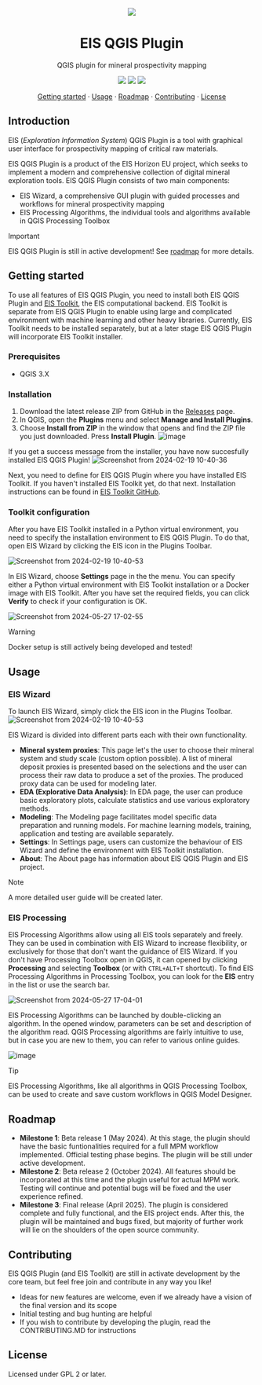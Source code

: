 <!-- logo -->
<p align="center">
  <img src="https://github.com/GispoCoding/eis_qgis_plugin/assets/113038549/6792ed06-f1f1-4a69-b9f6-1ca78eaeff4a" align="center"/>
</p>

<h1 align="center">EIS QGIS Plugin</h2>
<p align="center">QGIS plugin for mineral prospectivity mapping</p>

<!-- badges -->
<p align="center">
  <a href="https://github.com/astral-sh/ruff">
    <img src="https://img.shields.io/endpoint?url=https://raw.githubusercontent.com/astral-sh/ruff/main/assets/badge/v2.json"
  /></a>
  <a href="https://github.com/GispoCoding/eis_qgis_plugin/actions/workflows/code-style.ym">
    <img src="https://github.com/GispoCoding/eis_qgis_plugin/actions/workflows/code-style.yml/badge.svg?branch=master"
  /></a>
  <a href="https://www.gnu.org/licenses/old-licenses/gpl-2.0.en.html">
    <img src="https://img.shields.io/badge/License-GPL_v2-blue.svg"
  /></a>
</p>

<!-- links to sections / TOC -->
<p align="center">
  <a href="#getting-started">Getting started</a>
  ·
  <a href="#getting-started">Usage</a>
  ·
  <a href="#getting-started">Roadmap</a>
  ·
  <a href="#getting-started">Contributing</a>
  ·
  <a href="#getting-started">License</a>
</p>


## Introduction

EIS (_Exploration Information System_) QGIS Plugin is a tool with graphical user interface for prospectivity mapping of critical raw materials.

EIS QGIS Plugin is a product of the EIS Horizon EU project, which seeks to implement a modern and comprehensive collection of digital mineral exploration tools. EIS QGIS Plugin consists of two main components:
- EIS Wizard, a comprehensive GUI plugin with guided processes and workflows for mineral prospectivity mapping
- EIS Processing Algorithms, the individual tools and algorithms available in QGIS Processing Toolbox

> [!IMPORTANT]  
> EIS QGIS Plugin is still in active development! See [roadmap](#roadmap) for more details.


## Getting started
To use all features of EIS QGIS Plugin, you need to install both EIS QGIS Plugin and [EIS Toolkit](https://github.com/GispoCoding/eis_toolkit), the EIS computational backend. EIS Toolkit is separate from EIS QGIS Plugin to enable using large and complicated environment with machine learning and other heavy libraries. Currently, EIS Toolkit needs to be installed separately, but at a later stage EIS QGIS Plugin will incorporate EIS Toolkit installer.

### Prerequisites
- QGIS 3.X

### Installation
1. Download the latest release ZIP from GitHub in the [Releases](https://github.com/GispoCoding/eis_qgis_plugin/releases) page.
2. In QGIS, open the **Plugins** menu and select **Manage and Install Plugins**.
3. Choose **Install from ZIP** in the window that opens and find the ZIP file you just downloaded. Press **Install Plugin**.
![image](https://github.com/GispoCoding/eis_qgis_plugin/assets/113038549/cd83dfed-a0f5-4eab-b4f1-ace8d1d88713)

If you get a success message from the installer, you have now succesfully installed EIS QGIS Plugin!
![Screenshot from 2024-02-19 10-40-36](https://github.com/GispoCoding/eis_qgis_plugin/assets/113038549/42f20d3e-a8ab-48d5-a9e3-4ddb4bdb2da3)

Next, you need to define for EIS QGIS Plugin where you have installed EIS Toolkit. If you haven't installed EIS Toolkit yet, do that next. Installation instructions can be found in [EIS Toolkit GitHub](https://github.com/GispoCoding/eis_toolkit).


### Toolkit configuration
After you have EIS Toolkit installed in a Python virtual environment, you need to specify the installation environment to EIS QGIS Plugin. To do that, open EIS Wizard by clicking the EIS icon in the Plugins Toolbar.

![Screenshot from 2024-02-19 10-40-53](https://github.com/GispoCoding/eis_qgis_plugin/assets/113038549/5075a261-4e55-4b1a-88fe-5b25ab11568d)

In EIS Wizard, choose **Settings** page in the the menu. You can specify either a Python virtual environment with EIS Toolkit installation or a Docker image with EIS Toolkit. After you have set the required fields, you can click **Verify** to check if your configuration is OK.

![Screenshot from 2024-05-27 17-02-55](https://github.com/GispoCoding/eis_qgis_plugin/assets/113038549/dc02add4-5b9c-434a-881a-4ca07cb09723)

> [!WARNING]  
> Docker setup is still actively being developed and tested!


## Usage

### EIS Wizard
To launch EIS Wizard, simply click the EIS icon in the Plugins Toolbar. ![Screenshot from 2024-02-19 10-40-53](https://github.com/GispoCoding/eis_qgis_plugin/assets/113038549/5075a261-4e55-4b1a-88fe-5b25ab11568d)

EIS Wizard is divided into different parts each with their own functionality.

- **Mineral system proxies**: This page let's the user to choose their mineral system and study scale (custom option possible). A list of mineral deposit proxies is presented based on the selections and the user can process their raw data to produce a set of the proxies. The produced proxy data can be used for modeling later.
- **EDA (Explorative Data Analysis)**: In EDA page, the user can produce basic exploratory plots, calculate statistics and use various exploratory methods.
- **Modeling**: The Modeling page facilitates model specific data preparation and running models. For machine learning models, training, application and testing are available separately.
- **Settings**: In Settings page, users can customize the behaviour of EIS Wizard and define the environment with EIS Toolkit installation.
- **About**: The About page has information about EIS QGIS Plugin and EIS project.

> [!NOTE]
> A more detailed user guide will be created later.


### EIS Processing
EIS Processing Algorithms allow using all EIS tools separately and freely. They can be used in combination with EIS Wizard to increase flexibility, or exclusively for those that don't want the guidance of EIS Wizard. If you don't have Processing Toolbox open in QGIS, it can opened by clicking **Processing** and selecting **Toolbox** (or with `CTRL+ALT+T` shortcut). To find EIS Processing Algorithms in Processing Toolbox, you can look for the **EIS** entry in the list or use the search bar.

![Screenshot from 2024-05-27 17-04-01](https://github.com/GispoCoding/eis_qgis_plugin/assets/113038549/d0699be6-7338-46df-87b6-f98a65044342)

EIS Processing Algorithms can be launched by double-clicking an algorithm. In the opened window, parameters can be set and description of the algorithm read. QGIS Processing algorithms are fairly intuitive to use, but in case you are new to them, you can refer to various online guides.

![image](https://github.com/GispoCoding/eis_qgis_plugin/assets/113038549/6eabe812-5360-406b-a9ff-150e5a09f44e)

> [!TIP]
> EIS Processing Algorithms, like all algorithms in QGIS Processing Toolbox, can be used to create and save custom workflows in QGIS Model Designer. 

## Roadmap
- **Milestone 1**: Beta release 1 (May 2024). At this stage, the plugin should have the basic funtionalities required for a full MPM workflow implemented. Official testing phase begins. The plugin will be still under active development.
- **Milestone 2**: Beta release 2 (October 2024). All features should be incorporated at this time and the plugin useful for actual MPM work. Testing will continue and potential bugs will be fixed and the user experience refined.
- **Milestone 3**: Final release (April 2025). The plugin is considered complete and fully functional, and the EIS project ends. After this, the plugin will be maintained and bugs fixed, but majority of further work will lie on the shoulders of the open source community.


## Contributing
EIS QGIS Plugin (and EIS Toolkit) are still in activate development by the core team, but feel free join and contribute in any way you like!
- Ideas for new features are welcome, even if we already have a vision of the final version and its scope
- Initial testing and bug hunting are helpful
- If you wish to contribute by developing the plugin, read the CONTRIBUTING.MD for instructions


## License
Licensed under GPL 2 or later.
